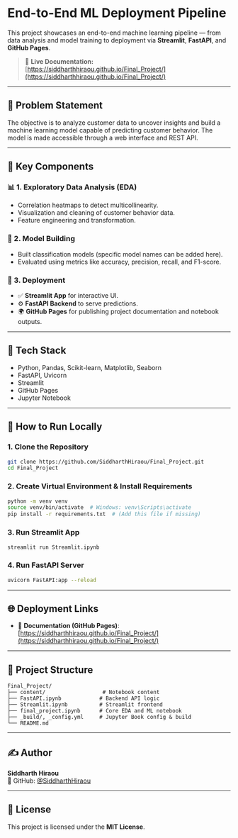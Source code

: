 # End-to-End ML Deployment Pipeline

This project showcases an end-to-end machine learning pipeline — from data analysis and model training to deployment via **Streamlit**, **FastAPI**, and **GitHub Pages**.

> 📍 **Live Documentation:** [https://siddharthhiraou.github.io/Final_Project/](https://siddharthhiraou.github.io/Final_Project/)

---

## 📌 Problem Statement

The objective is to analyze customer data to uncover insights and build a machine learning model capable of predicting customer behavior. The model is made accessible through a web interface and REST API.

---

## 🧠 Key Components

### 📊 1. Exploratory Data Analysis (EDA)
- Correlation heatmaps to detect multicollinearity.
- Visualization and cleaning of customer behavior data.
- Feature engineering and transformation.

### 🤖 2. Model Building
- Built classification models (specific model names can be added here).
- Evaluated using metrics like accuracy, precision, recall, and F1-score.

### 🧪 3. Deployment

- ✅ **Streamlit App** for interactive UI.
- ⚙️ **FastAPI Backend** to serve predictions.
- 🌍 **GitHub Pages** for publishing project documentation and notebook outputs.

---

## 🧰 Tech Stack

- Python, Pandas, Scikit-learn, Matplotlib, Seaborn
- FastAPI, Uvicorn
- Streamlit
- GitHub Pages
- Jupyter Notebook

---

## 🚀 How to Run Locally

### 1. Clone the Repository
```bash
git clone https://github.com/SiddharthHiraou/Final_Project.git
cd Final_Project
```

### 2. Create Virtual Environment & Install Requirements
```bash
python -m venv venv
source venv/bin/activate  # Windows: venv\Scripts\activate
pip install -r requirements.txt  # (Add this file if missing)
```

### 3. Run Streamlit App
```bash
streamlit run Streamlit.ipynb
```

### 4. Run FastAPI Server
```bash
uvicorn FastAPI:app --reload
```

---

## 🌐 Deployment Links

- 📘 **Documentation (GitHub Pages)**: [https://siddharthhiraou.github.io/Final_Project/](https://siddharthhiraou.github.io/Final_Project/)

---

## 📁 Project Structure

```
Final_Project/
├── content/                  # Notebook content
├── FastAPI.ipynb            # Backend API logic
├── Streamlit.ipynb          # Streamlit frontend
├── final_project.ipynb      # Core EDA and ML notebook
├── _build/, _config.yml     # Jupyter Book config & build
└── README.md
```

---

## ✍️ Author

**Siddharth Hiraou**  
🔗 GitHub: [@SiddharthHiraou](https://github.com/SiddharthHiraou)

---

## 📄 License

This project is licensed under the **MIT License**.
